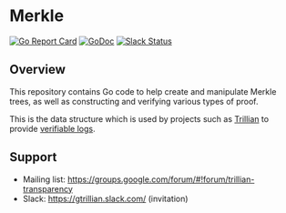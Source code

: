 # Merkle

[![Go Report
Card](https://goreportcard.com/badge/github.com/transparency-dev/merkle)](https://goreportcard.com/report/github.com/transparency-dev/merkle)
[![GoDoc](https://godoc.org/github.com/transparency-dev/merkle?status.svg)](https://godoc.org/github.com/transparency-dev/merkle)
[![Slack
Status](https://img.shields.io/badge/Slack-Chat-blue.svg)](https://gtrillian.slack.com/)

## Overview

This repository contains Go code to help create and manipulate Merkle trees, as
well as constructing and verifying various types of proof.

This is the data structure which is used by projects such as
[Trillian](https://github.com/google/trillian) to provide
[verifiable logs](https://transparency.dev/verifiable-data-structures/#verifiable-log).


## Support
* Mailing list: https://groups.google.com/forum/#!forum/trillian-transparency
* Slack: https://gtrillian.slack.com/ (invitation)



